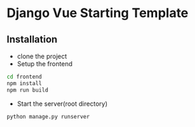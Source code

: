 # Django Vue Starting Template

## Installation

- clone the project
- Setup the frontend

```cmd
cd frontend
npm install
npm run build

```

- Start the server(root directory)

```cmd
python manage.py runserver
```
